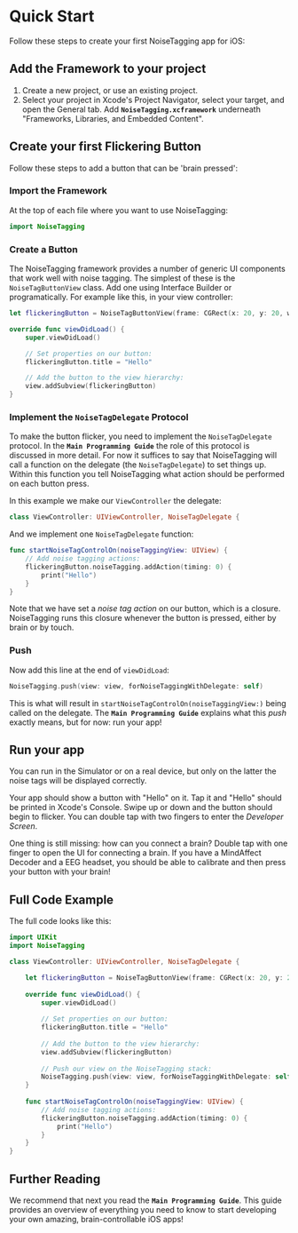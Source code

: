 # Quick Start

Follow these steps to create your first NoiseTagging app for iOS:


## Add the Framework to your project

1. Create a new project, or use an existing project. 
2. Select your project in Xcode's Project Navigator, select your target, and open the General tab. Add  **`NoiseTagging.xcframework`** underneath "Frameworks, Libraries, and Embedded Content".


## Create your first Flickering Button

Follow these steps to add a button that can be 'brain pressed':

### Import the Framework

At the top of each file where you want to use NoiseTagging:

```Swift
import NoiseTagging
```

### Create a Button

The NoiseTagging framework provides a number of generic UI components that work well with noise tagging. The simplest of these is the `NoiseTagButtonView` class. Add one using Interface Builder or programatically. For example like this, in your view controller:

```Swift
let flickeringButton = NoiseTagButtonView(frame: CGRect(x: 20, y: 20, width: 300, height: 300))

override func viewDidLoad() {
	super.viewDidLoad()

	// Set properties on our button:
	flickeringButton.title = "Hello"

	// Add the button to the view hierarchy:
	view.addSubview(flickeringButton)
}
```

### Implement the `NoiseTagDelegate` Protocol

To make the button flicker, you need to implement the `NoiseTagDelegate` protocol. In the **`Main Programming Guide`** the role of this protocol is discussed in more detail. For now it suffices to say that NoiseTagging will call a function on the delegate (the `NoiseTagDelegate`) to set things up. Within this function you tell NoiseTagging what action should be performed on each button press. 

In this example we make our `ViewController` the delegate:

```Swift
class ViewController: UIViewController, NoiseTagDelegate {
```

And we implement one `NoiseTagDelegate` function:

```Swift
func startNoiseTagControlOn(noiseTaggingView: UIView) {
	// Add noise tagging actions:
	flickeringButton.noiseTagging.addAction(timing: 0) {
		print("Hello")
	}
}
```

Note that we have set a *noise tag action* on our button, which is a closure. NoiseTagging runs this closure whenever the button is pressed, either by brain or by touch. 


### Push

Now add this line at the end of `viewDidLoad`:

```Swift
NoiseTagging.push(view: view, forNoiseTaggingWithDelegate: self)
```

This is what will result in `startNoiseTagControlOn(noiseTaggingView:)` being called on the delegate. The **`Main Programming Guide`** explains what this *push* exactly means, but for now: run your app!


## Run your app

You can run in the Simulator or on a real device, but only on the latter the noise tags will be displayed correctly. 

Your app should show a button with "Hello" on it. Tap it and "Hello" should be printed in Xcode's Console. Swipe up or down and the button should begin to flicker. You can double tap with two fingers to enter the *Developer Screen*. 

One thing is still missing: how can you connect a brain? Double tap with one finger to open the UI for connecting a brain. If you have a MindAffect Decoder and a EEG headset, you should be able to calibrate and then press your button with your brain!


## Full Code Example

The full code looks like this:

```Swift
import UIKit
import NoiseTagging

class ViewController: UIViewController, NoiseTagDelegate {

	let flickeringButton = NoiseTagButtonView(frame: CGRect(x: 20, y: 20, width: 300, height: 300))
	
	override func viewDidLoad() {
		super.viewDidLoad()
		
		// Set properties on our button:
		flickeringButton.title = "Hello"
		
		// Add the button to the view hierarchy:
		view.addSubview(flickeringButton)
		
		// Push our view on the NoiseTagging stack:
		NoiseTagging.push(view: view, forNoiseTaggingWithDelegate: self)
	}
	
	func startNoiseTagControlOn(noiseTaggingView: UIView) {
		// Add noise tagging actions:
		flickeringButton.noiseTagging.addAction(timing: 0) {
			print("Hello")
		}
	}
}
```

## Further Reading

We recommend that next you read the **`Main Programming Guide`**. This guide provides an overview of everything you need to know to start developing your own amazing, brain-controllable iOS apps!

